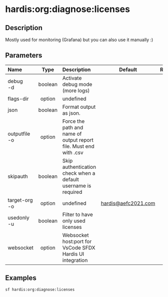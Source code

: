 <!-- This file has been generated with command 'sf hardis:doc:plugin:generate'. Please do not update it manually or it may be overwritten -->
# hardis:org:diagnose:licenses

## Description

Mostly used for monitoring (Grafana) but you can also use it manually :)

## Parameters

| Name              |  Type   | Description                                                       |        Default        | Required | Options |
|:------------------|:-------:|:------------------------------------------------------------------|:---------------------:|:--------:|:-------:|
| debug<br/>-d      | boolean | Activate debug mode (more logs)                                   |                       |          |         |
| flags-dir         | option  | undefined                                                         |                       |          |         |
| json              | boolean | Format output as json.                                            |                       |          |         |
| outputfile<br/>-o | option  | Force the path and name of output report file. Must end with .csv |                       |          |         |
| skipauth          | boolean | Skip authentication check when a default username is required     |                       |          |         |
| target-org<br/>-o | option  | undefined                                                         | <hardis@aefc2021.com> |          |         |
| usedonly<br/>-u   | boolean | Filter to have only used licenses                                 |                       |          |         |
| websocket         | option  | Websocket host:port for VsCode SFDX Hardis UI integration         |                       |          |         |

## Examples

```shell
sf hardis:org:diagnose:licenses
```


